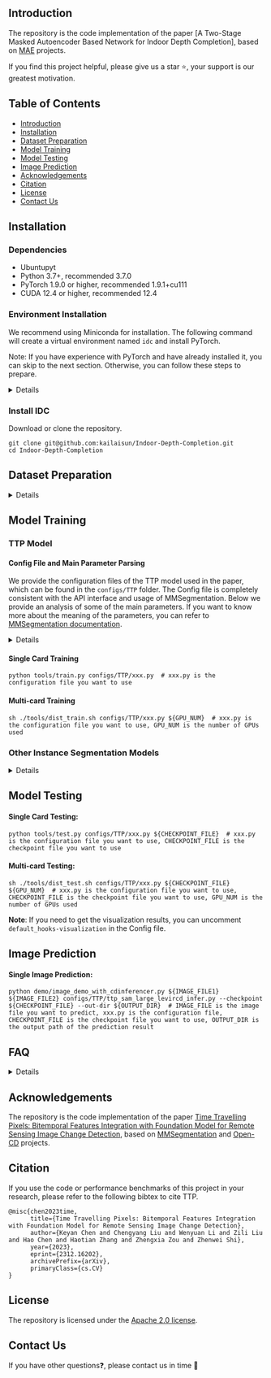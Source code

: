 ## Introduction

The repository is the code implementation of the paper [A Two-Stage Masked Autoencoder Based Network for Indoor Depth Completion], based on [MAE](https://github.com/facebookresearch/mae) projects.

If you find this project helpful, please give us a star ⭐️, your support is our greatest motivation.

## Table of Contents

- [Introduction](#introduction)
- [Installation](#installation)
- [Dataset Preparation](#dataset-preparation)
- [Model Training](#model-training)
- [Model Testing](#model-testing)
- [Image Prediction](#image-prediction)
- [Acknowledgements](#acknowledgements)
- [Citation](#citation)
- [License](#license)
- [Contact Us](#contact-us)

## Installation

### Dependencies

- Ubuntupyt
- Python 3.7+, recommended 3.7.0
- PyTorch 1.9.0 or higher, recommended 1.9.1+cu111
- CUDA 12.4 or higher, recommended 12.4

### Environment Installation

We recommend using Miniconda for installation. The following command will create a virtual environment named `idc` and install PyTorch.

Note: If you have experience with PyTorch and have already installed it, you can skip to the next section. Otherwise, you can follow these steps to prepare.

<details>

**Step 0**: Install [Miniconda](https://docs.conda.io/projects/miniconda/en/latest/index.html).

**Step 1**: Create a virtual environment named `ttp` and activate it.

```shell
conda create -n ttp python=3.7 -y
conda activate idc
```

**Step 2**: Install [PyTorch2.1.x](https://pytorch.org/get-started/locally/).

Linux:
```shell
pip install torch==1.9.1 torchvision==0.10.1 torchaudio==0.9.1 --index-url https://download.pytorch.org/whl/cu111
```

**Step 3**: Install [timm]

```shell
pip install timm=0.4.9
```

**Step 4**: Install other dependencies.

```shell
pip install matplotlib scipy numpy opencv-python pillow typing-extensions=4.2.0
```


</details>

### Install IDC


Download or clone the repository.

```shell
git clone git@github.com:kailaisun/Indoor-Depth-Completion.git
cd Indoor-Depth-Completion
```

## Dataset Preparation

<details>

#### Dataset Download

- Image and label download address: [Matterport3D for Depth Completion](https://github.com/tsunghan-wu/Depth-Completion/blob/master/doc/data.md).

#### Organization Method

You can also choose other sources to download the data, but you need to organize the dataset in the following format:

```
${DATASET_ROOT} # Dataset root directory, for example: /home/username/data/levir-cd
├── train
│   ├── A
│   ├── B
│   └── label
├── val
│   ├── A
│   ├── B
│   └── label
└── test
    ├── A
    ├── B
    └── label
```

Note: In the project folder, we provide a folder named `data`, which contains an example of the organization method of the above dataset.
</details>

## Model Training

### TTP Model

#### Config File and Main Parameter Parsing

We provide the configuration files of the TTP model used in the paper, which can be found in the `configs/TTP` folder. The Config file is completely consistent with the API interface and usage of MMSegmentation. Below we provide an analysis of some of the main parameters. If you want to know more about the meaning of the parameters, you can refer to [MMSegmentation documentation](https://mmsegmentation.readthedocs.io/zh-cn/latest/user_guides/1_config.html).
<details>

**Parameter Parsing**:

- `work_dir`: The output path of the model training, which generally does not need to be modified.
- `default_hooks-CheckpointHook`: Checkpoint saving configuration during model training, which generally does not need to be modified.
- `default_hooks-visualization`: Visualization configuration during model training, **comment out during training and uncomment during testing**.
- `vis_backends-WandbVisBackend`: Configuration of network-side visualization tools, **after opening the comment, you need to register an account on the `wandb` official website, and you can view the visualization results during the training process in the network browser**.
- `sam_pretrain_ckpt_path`: The checkpoint path of the SAM backbone provided by MMPretrain, refer to [download address](https://github.com/open-mmlab/mmpretrain/tree/main/configs/sam).
- `model-backbone-peft_cfg`: Whether to introduce fine-tuning parameters, which generally does not need to be modified.
- `dataset_type`: The type of dataset, **needs to be modified according to the type of dataset**.
- `data_root`: Dataset root directory, **modify to the absolute path of the dataset root directory**.
- `batch_size_per_gpu`: The batch size of a single card, **needs to be modified according to the memory size**.
- `resume`: Whether to resume training, which generally does not need to be modified.
- `load_from`: The checkpoint path of the model's pre-training, which generally does not need to be modified.
- `max_epochs`: The maximum number of training rounds, which generally does not need to be modified.

</details>


#### Single Card Training

```shell
python tools/train.py configs/TTP/xxx.py  # xxx.py is the configuration file you want to use
```

#### Multi-card Training

```shell
sh ./tools/dist_train.sh configs/TTP/xxx.py ${GPU_NUM}  # xxx.py is the configuration file you want to use, GPU_NUM is the number of GPUs used
```

### Other Instance Segmentation Models

<details>

If you want to use other change detection models, you can refer to [Open-CD](https://github.com/likyoo/open-cd) to train the models, or you can put their Config files into the `configs` folder of this project, and then train them according to the above method.

</details>

## Model Testing

#### Single Card Testing:

```shell
python tools/test.py configs/TTP/xxx.py ${CHECKPOINT_FILE}  # xxx.py is the configuration file you want to use, CHECKPOINT_FILE is the checkpoint file you want to use
```

#### Multi-card Testing:

```shell
sh ./tools/dist_test.sh configs/TTP/xxx.py ${CHECKPOINT_FILE} ${GPU_NUM}  # xxx.py is the configuration file you want to use, CHECKPOINT_FILE is the checkpoint file you want to use, GPU_NUM is the number of GPUs used
```

**Note**: If you need to get the visualization results, you can uncomment `default_hooks-visualization` in the Config file.


## Image Prediction

#### Single Image Prediction:

```shell
python demo/image_demo_with_cdinferencer.py ${IMAGE_FILE1} ${IMAGE_FILE2} configs/TTP/ttp_sam_large_levircd_infer.py --checkpoint ${CHECKPOINT_FILE} --out-dir ${OUTPUT_DIR}  # IMAGE_FILE is the image file you want to predict, xxx.py is the configuration file, CHECKPOINT_FILE is the checkpoint file you want to use, OUTPUT_DIR is the output path of the prediction result
```



## FAQ

<details>

We have listed some common problems and their corresponding solutions here. If you find that some problems are missing, please feel free to provide a PR to enrich this list. If you cannot get help here, please use [issue](https://github.com/KyanChen/TTP/issues) to seek help. Please fill in all the required information in the template, which will help us locate the problem faster.

### 1. Do I need to install MMSegmentation, MMPretrain, MMDet, Open-CD?

We recommend that you do not install them, because we have partially modified their code, which may cause errors in the code if you install them. If you get an error that the module has not been registered, please check:

- Whether these libraries are installed, if so, uninstall them
- Whether `@MODELS.register_module()` is added in front of the class name, if not, add it
- Whether `from .xxx import xxx` is added in `__init__.py`, if not, add it
- Whether `custom_imports = dict(imports=['mmseg.ttp'], allow_failed_imports=False)` is added in the Config file, if not, add it


### 2. About resource consumption

Here we list the resource consumption of using different training methods for your reference.


| Model Name |  Backbone Type  |  Image Size   |       GPU       | Batch Size | Acceleration Strategy | Single Card Memory Usage  | Training Time |
|:----:|:--------:|:-------:|:---------------:|:----------:|:----:|:-------:|:----:|
| TTP  | ViT-L/16 | 512x512 | 4x RTX 4090 24G |     2      | FP32 |  14 GB  |  3H  |
| TTP  | ViT-L/16 | 512x512 | 4x RTX 4090 24G |     2      | FP16 |  12 GB  |  2H  |




### 4. Solution to dist_train.sh: Bad substitution

If you get a `Bad substitution` error when running `dist_train.sh`, use `bash dist_train.sh` to run the script.


### 5. You should set `PYTHONPATH` to make `sys.path` include the directory which contains your custom module

Please check the detailed error message, generally some dependent packages are not installed, please use `pip install` to install the dependent packages.
</details>

## Acknowledgements

The repository is the code implementation of the paper [Time Travelling Pixels: Bitemporal Features Integration with Foundation Model for Remote Sensing Image Change Detection](https://arxiv.org/abs/2312.16202), based on [MMSegmentation](https://github.com/open-mmlab/mmsegmentation) and [Open-CD](https://github.com/likyoo/open-cd) projects.

## Citation

If you use the code or performance benchmarks of this project in your research, please refer to the following bibtex to cite TTP.

```
@misc{chen2023time,
      title={Time Travelling Pixels: Bitemporal Features Integration with Foundation Model for Remote Sensing Image Change Detection}, 
      author={Keyan Chen and Chengyang Liu and Wenyuan Li and Zili Liu and Hao Chen and Haotian Zhang and Zhengxia Zou and Zhenwei Shi},
      year={2023},
      eprint={2312.16202},
      archivePrefix={arXiv},
      primaryClass={cs.CV}
}
```

## License

The repository is licensed under the [Apache 2.0 license](LICENSE).

## Contact Us

If you have other questions❓, please contact us in time 👬
